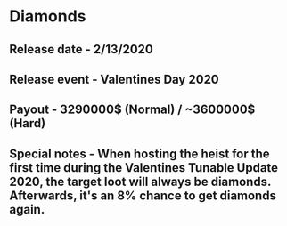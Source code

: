 # Diamonds

## Release date - 2/13/2020

## Release event - Valentines Day 2020

## Payout - 3290000$ (Normal) / ~3600000$ (Hard)

## Special notes - When hosting the heist for the first time during the Valentines Tunable Update 2020, the target loot will always be diamonds. Afterwards, it's an 8% chance to get diamonds again.
